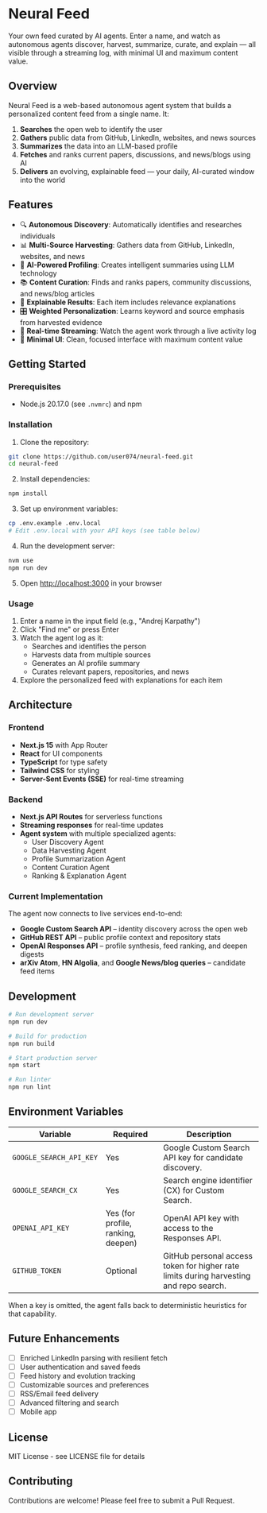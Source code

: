 # Neural Feed

Your own feed curated by AI agents. Enter a name, and watch as autonomous agents discover, harvest, summarize, curate, and explain — all visible through a streaming log, with minimal UI and maximum content value.

## Overview

Neural Feed is a web-based autonomous agent system that builds a personalized content feed from a single name. It:

1. **Searches** the open web to identify the user
2. **Gathers** public data from GitHub, LinkedIn, websites, and news sources
3. **Summarizes** the data into an LLM-based profile
4. **Fetches** and ranks current papers, discussions, and news/blogs using AI
5. **Delivers** an evolving, explainable feed — your daily, AI-curated window into the world

## Features

- 🔍 **Autonomous Discovery**: Automatically identifies and researches individuals
- 📊 **Multi-Source Harvesting**: Gathers data from GitHub, LinkedIn, websites, and news
- 🤖 **AI-Powered Profiling**: Creates intelligent summaries using LLM technology
- 📚 **Content Curation**: Finds and ranks papers, community discussions, and news/blog articles
- 🎯 **Explainable Results**: Each item includes relevance explanations
- 🎛️ **Weighted Personalization**: Learns keyword and source emphasis from harvested evidence
- 📡 **Real-time Streaming**: Watch the agent work through a live activity log
- 🎨 **Minimal UI**: Clean, focused interface with maximum content value

## Getting Started

### Prerequisites

- Node.js 20.17.0 (see `.nvmrc`) and npm

### Installation

1. Clone the repository:
```bash
git clone https://github.com/user074/neural-feed.git
cd neural-feed
```

2. Install dependencies:
```bash
npm install
```

3. Set up environment variables:
```bash
cp .env.example .env.local
# Edit .env.local with your API keys (see table below)
```

4. Run the development server:

```bash
nvm use
npm run dev
```

5. Open [http://localhost:3000](http://localhost:3000) in your browser

### Usage

1. Enter a name in the input field (e.g., "Andrej Karpathy")
2. Click "Find me" or press Enter
3. Watch the agent log as it:
   - Searches and identifies the person
   - Harvests data from multiple sources
   - Generates an AI profile summary
   - Curates relevant papers, repositories, and news
4. Explore the personalized feed with explanations for each item

## Architecture

### Frontend
- **Next.js 15** with App Router
- **React** for UI components
- **TypeScript** for type safety
- **Tailwind CSS** for styling
- **Server-Sent Events (SSE)** for real-time streaming

### Backend
- **Next.js API Routes** for serverless functions
- **Streaming responses** for real-time updates
- **Agent system** with multiple specialized agents:
  - User Discovery Agent
  - Data Harvesting Agent
  - Profile Summarization Agent
  - Content Curation Agent
  - Ranking & Explanation Agent

### Current Implementation

The agent now connects to live services end-to-end:
- **Google Custom Search API** – identity discovery across the open web
- **GitHub REST API** – public profile context and repository stats
- **OpenAI Responses API** – profile synthesis, feed ranking, and deepen digests
- **arXiv Atom**, **HN Algolia**, and **Google News/blog queries** – candidate feed items

## Development

```bash
# Run development server
npm run dev

# Build for production
npm run build

# Start production server
npm start

# Run linter
npm run lint
```

## Environment Variables

| Variable | Required | Description |
| --- | --- | --- |
| `GOOGLE_SEARCH_API_KEY` | Yes | Google Custom Search API key for candidate discovery. |
| `GOOGLE_SEARCH_CX` | Yes | Search engine identifier (CX) for Custom Search. |
| `OPENAI_API_KEY` | Yes (for profile, ranking, deepen) | OpenAI API key with access to the Responses API. |
| `GITHUB_TOKEN` | Optional | GitHub personal access token for higher rate limits during harvesting and repo search. |

When a key is omitted, the agent falls back to deterministic heuristics for that capability.

## Future Enhancements

- [ ] Enriched LinkedIn parsing with resilient fetch
- [ ] User authentication and saved feeds
- [ ] Feed history and evolution tracking
- [ ] Customizable sources and preferences
- [ ] RSS/Email feed delivery
- [ ] Advanced filtering and search
- [ ] Mobile app

## License

MIT License - see LICENSE file for details

## Contributing

Contributions are welcome! Please feel free to submit a Pull Request.

